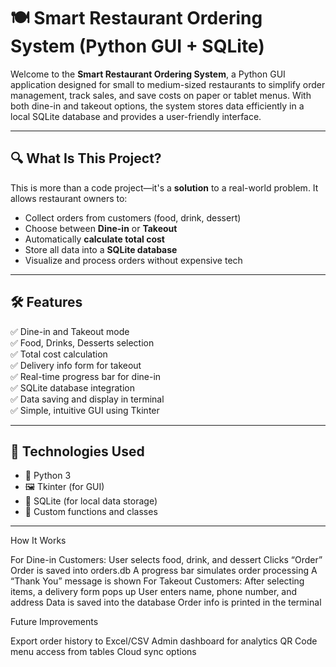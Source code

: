 # 🍽️ Smart Restaurant Ordering System (Python GUI + SQLite)

Welcome to the **Smart Restaurant Ordering System**, a Python GUI application designed for small to medium-sized restaurants to simplify order management, track sales, and save costs on paper or tablet menus. With both dine-in and takeout options, the system stores data efficiently in a local SQLite database and provides a user-friendly interface.

---

## 🔍 What Is This Project?

This is more than a code project—it's a **solution** to a real-world problem. It allows restaurant owners to:

- Collect orders from customers (food, drink, dessert)
- Choose between **Dine-in** or **Takeout**
- Automatically **calculate total cost**
- Store all data into a **SQLite database**
- Visualize and process orders without expensive tech

---

## 🛠 Features

✅ Dine-in and Takeout mode  
✅ Food, Drinks, Desserts selection  
✅ Total cost calculation  
✅ Delivery info form for takeout  
✅ Real-time progress bar for dine-in  
✅ SQLite database integration  
✅ Data saving and display in terminal  
✅ Simple, intuitive GUI using Tkinter

---

## 🧰 Technologies Used

- 🐍 Python 3
- 🖼️ Tkinter (for GUI)
- 💾 SQLite (for local data storage)
- 🧠 Custom functions and classes

---

How It Works

For Dine-in Customers:
User selects food, drink, and dessert
Clicks “Order”
Order is saved into orders.db
A progress bar simulates order processing
A “Thank You” message is shown
For Takeout Customers:
After selecting items, a delivery form pops up
User enters name, phone number, and address
Data is saved into the database
Order info is printed in the terminal

Future Improvements

Export order history to Excel/CSV
Admin dashboard for analytics
QR Code menu access from tables
Cloud sync options
